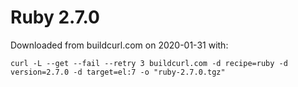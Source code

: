 # Ruby 2.7.0

Downloaded from buildcurl.com on 2020-01-31 with:

```
curl -L --get --fail --retry 3 buildcurl.com -d recipe=ruby -d version=2.7.0 -d target=el:7 -o "ruby-2.7.0.tgz"
```
